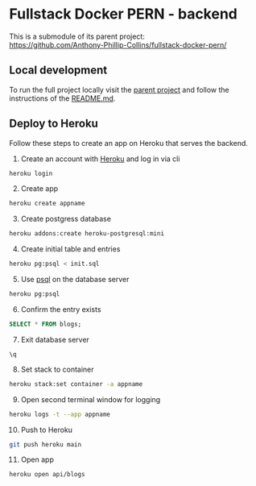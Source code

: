 # Fullstack Docker PERN - backend

This is a submodule of its parent project:  
https://github.com/Anthony-Phillip-Collins/fullstack-docker-pern/

## Local development

To run the full project locally visit the [parent project](https://github.com/Anthony-Phillip-Collins/fullstack-docker-pern/) and follow the instructions of the [README.md](https://github.com/Anthony-Phillip-Collins/fullstack-docker-pern/blob/main/README.md).

## Deploy to Heroku

Follow these steps to create an app on Heroku that serves the backend.

1. Create an account with [Heroku](https://www.heroku.com) and log in via cli

```bash
heroku login
```

2. Create app

```bash
heroku create appname
```

3. Create postgress database

```bash
heroku addons:create heroku-postgresql:mini
```

4. Create initial table and entries

```bash
heroku pg:psql < init.sql
```

5. Use [psql](https://devcenter.heroku.com/articles/managing-heroku-postgres-using-cli) on the database server

```bash
heroku pg:psql
```

6. Confirm the entry exists

```sql
SELECT * FROM blogs;
```

7. Exit database server

```
\q
```

8. Set stack to container

```bash
heroku stack:set container -a appname
```

9. Open second terminal window for logging

```bash
heroku logs -t --app appname
```

10. Push to Heroku

```bash
git push heroku main
```

11. Open app

```bash
heroku open api/blogs
```
